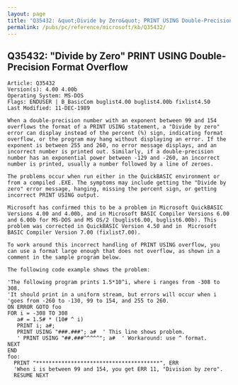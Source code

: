 ```yaml
---
layout: page
title: "Q35432: &quot;Divide by Zero&quot; PRINT USING Double-Precision Format Overflow"
permalink: /pubs/pc/reference/microsoft/kb/Q35432/
---
```


## Q35432: &quot;Divide by Zero&quot; PRINT USING Double-Precision Format Overflow

	Article: Q35432
	Version(s): 4.00 4.00b
	Operating System: MS-DOS
	Flags: ENDUSER | B_BasicCom buglist4.00 buglist4.00b fixlist4.50
	Last Modified: 11-DEC-1989
	
	When a double-precision number with an exponent between 99 and 154
	overflows the format of a PRINT USING statement, a "Divide by zero"
	error can display instead of the percent (%) sign, indicating format
	overflow, or the program may hang without displaying an error. If the
	exponent is between 255 and 260, no error message displays, and an
	incorrect number is printed out. Similarly, if a double-precision
	number has an exponential power between -129 and -260, an incorrect
	number is printed, usually a number followed by a line of zeroes.
	
	The problems occur when run either in the QuickBASIC environment or
	from a compiled .EXE. The symptoms may include getting the "Divide by
	zero" error message, hanging, missing the percent sign, or getting
	incorrect PRINT USING output.
	
	Microsoft has confirmed this to be a problem in Microsoft QuickBASIC
	Versions 4.00 and 4.00b, and in Microsoft BASIC Compiler Versions 6.00
	and 6.00b for MS-DOS and MS OS/2 (buglist6.00, buglist6.00b). This
	problem was corrected in QuickBASIC Version 4.50 and in  Microsoft
	BASIC Compiler Version 7.00 (fixlist7.00).
	
	To work around this incorrect handling of PRINT USING overflow, you
	can use a format large enough that does not overflow, as shown in a
	comment in the sample program below.
	
	The following code example shows the problem:
	
	'The following program prints 1.5*10^i, where i ranges from -308 to 308.
	'It should print in a uniform stream, but errors will occur when i
	'goes from -260 to -130, 99 to 154, and 255 to 260.
	ON ERROR GOTO foo
	FOR i = -308 TO 308
	   a# = 1.5# * (10# ^ i)
	   PRINT i; a#;
	   PRINT USING "###.###"; a#  ' This line shows problem.
	   ' PRINT USING "##.###^^^^^"; a#  ' Workaround: use ^ format.
	NEXT
	END
	foo:
	  PRINT "***************************************", ERR
	  'When i is between 99 and 154, you get ERR 11, "Division by zero".
	  RESUME NEXT
